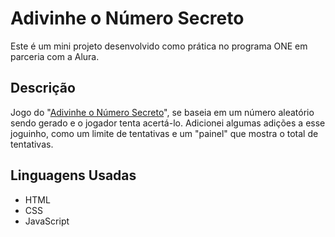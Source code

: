 # Adivinhe o Número Secreto
Este é um mini projeto desenvolvido como prática no programa ONE em parceria com a Alura.
## Descrição
Jogo do "[Adivinhe o Número Secreto](alura-adivinha-numero-le2qudz68-mesguels-projects.vercel.app)", se baseia em um número aleatório sendo gerado e o jogador tenta acertá-lo.
Adicionei algumas adições a esse joguinho, como um limite de tentativas e um "painel" que mostra o total de tentativas.
## Linguagens Usadas
+ HTML
+ CSS
+ JavaScript
